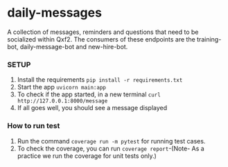 # daily-messages
A collection of messages, reminders and questions that need to be socialized within Qxf2. The consumers of these endpoints are the training-bot, daily-message-bot and new-hire-bot.

### SETUP

1. Install the requirements `pip install -r requirements.txt`
2. Start the app `uvicorn main:app`
3. To check if the app started, in a new terminal `curl http://127.0.0.1:8000/message`
4. If all goes well, you should see a message displayed

### How to run test

1. Run the command `coverage run -m pytest` for running test cases.
2. To check the coverage, you can run `coverage report`-(Note- As a practice we run the coverage for unit tests only.)
